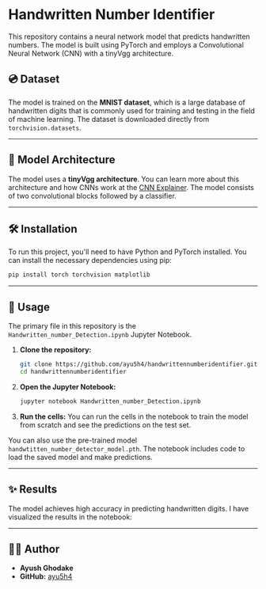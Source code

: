 
# Handwritten Number Identifier

This repository contains a neural network model that predicts handwritten numbers. The model is built using PyTorch and employs a Convolutional Neural Network (CNN) with a tinyVgg architecture.


## 💿 Dataset

The model is trained on the **MNIST dataset**, which is a large database of handwritten digits that is commonly used for training and testing in the field of machine learning. The dataset is downloaded directly from `torchvision.datasets`.

-----

## 🤖 Model Architecture

The model uses a **tinyVgg architecture**. You can learn more about this architecture and how CNNs work at the [CNN Explainer](https://poloclub.github.io/cnn-explainer/). The model consists of two convolutional blocks followed by a classifier.

-----

## 🛠️ Installation

To run this project, you'll need to have Python and PyTorch installed. You can install the necessary dependencies using pip:

```bash
pip install torch torchvision matplotlib
```

-----

## 🚀 Usage

The primary file in this repository is the `Handwritten_number_Detection.ipynb` Jupyter Notebook.

1.  **Clone the repository:**
    ```bash
    git clone https://github.com/ayu5h4/handwrittennumberidentifier.git
    cd handwrittennumberidentifier
    ```
2.  **Open the Jupyter Notebook:**
    ```bash
    jupyter notebook Handwritten_number_Detection.ipynb
    ```
3.  **Run the cells:** You can run the cells in the notebook to train the model from scratch and see the predictions on the test set.

You can also use the pre-trained model `handwtitten_number_detector_model.pth`. The notebook includes code to load the saved model and make predictions.

-----

## ✨ Results

The model achieves high accuracy in predicting handwritten digits. I have visualized the results in the notebook:

-----

## 👨‍💻 Author

  * **Ayush Ghodake**
  * **GitHub:** [ayu5h4](https://www.google.com/search?q=https://github.com/ayu5h4)
